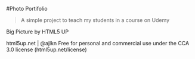 #Photo Portifolio

> A simple project to teach my students in a course on Udemy

Big Picture by HTML5 UP

html5up.net | @ajlkn
Free for personal and commercial use under the CCA 3.0 license (html5up.net/license)


